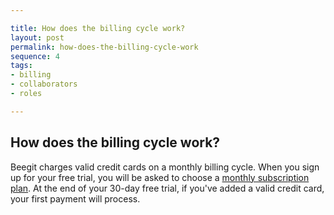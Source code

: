 ```yaml
---

title: How does the billing cycle work?
layout: post
permalink: how-does-the-billing-cycle-work
sequence: 4
tags:
- billing
- collaborators
- roles

---
```


## How does the billing cycle work? 
Beegit charges valid credit cards on a monthly billing cycle. When you sign up for your free trial, you will be asked to choose a [monthly subscription plan](https://beegit.com/pricing). At the end of your 30-day free trial, if you've added a valid credit card, your first payment will process. 

